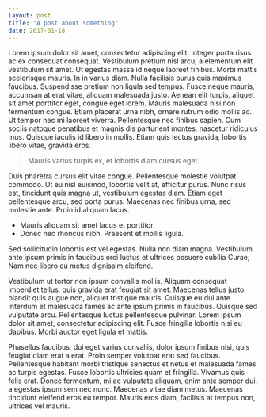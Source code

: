 ```yaml
---
layout: post
title: "A post about something"
date: 2017-01-18
---
```


Lorem ipsum dolor sit amet, consectetur adipiscing elit. Integer porta risus ac ex consequat consequat. Vestibulum pretium nisl arcu, a elementum elit vestibulum sit amet. Ut egestas massa id neque laoreet finibus. Morbi mattis scelerisque mauris. In in varius diam. Nulla facilisis purus quis maximus faucibus. Suspendisse pretium non ligula sed tempus. Fusce neque mauris, accumsan at erat vitae, aliquam malesuada justo. Aenean elit turpis, aliquet sit amet porttitor eget, congue eget lorem. Mauris malesuada nisi non fermentum congue. Etiam placerat urna nibh, ornare rutrum odio mollis ac. Ut tempor nec mi laoreet viverra. Pellentesque nec finibus sapien. Cum sociis natoque penatibus et magnis dis parturient montes, nascetur ridiculus mus. Quisque iaculis id libero in mollis. Etiam quis lectus gravida, lobortis libero vitae, gravida eros.

> Mauris varius turpis ex, et lobortis diam cursus eget.

Duis pharetra cursus elit vitae congue. Pellentesque molestie volutpat commodo. Ut eu nisl euismod, lobortis velit at, efficitur purus. Nunc risus est, tincidunt quis magna ut, vestibulum egestas diam. Etiam eget pellentesque arcu, sed porta purus. Maecenas nec finibus urna, sed molestie ante. Proin id aliquam lacus.

 - Mauris aliquam sit amet lacus et porttitor.
 - Donec nec rhoncus nibh. Praesent et mollis ligula.

Sed sollicitudin lobortis est vel egestas. Nulla non diam magna. Vestibulum ante ipsum primis in faucibus orci luctus et ultrices posuere cubilia Curae; Nam nec libero eu metus dignissim eleifend.

Vestibulum ut tortor non ipsum convallis mollis. Aliquam consequat imperdiet tellus, quis gravida erat feugiat sit amet. Maecenas tellus justo, blandit quis augue non, aliquet tristique mauris. Quisque eu dui ante. Interdum et malesuada fames ac ante ipsum primis in faucibus. Quisque sed vulputate arcu. Pellentesque luctus pellentesque pulvinar. Lorem ipsum dolor sit amet, consectetur adipiscing elit. Fusce fringilla lobortis nisi eu dapibus. Morbi auctor eget ligula et mattis.

Phasellus faucibus, dui eget varius convallis, dolor ipsum finibus nisi, quis feugiat diam erat a erat. Proin semper volutpat erat sed faucibus. Pellentesque habitant morbi tristique senectus et netus et malesuada fames ac turpis egestas. Fusce lobortis ultricies quam et fringilla. Vivamus quis felis erat. Donec fermentum, mi ac vulputate aliquam, enim ante semper dui, a egestas ipsum sem nec nunc. Maecenas vitae diam metus. Maecenas tincidunt eleifend eros eu tempor. Mauris eros diam, facilisis at tempus non, ultrices vel mauris.
